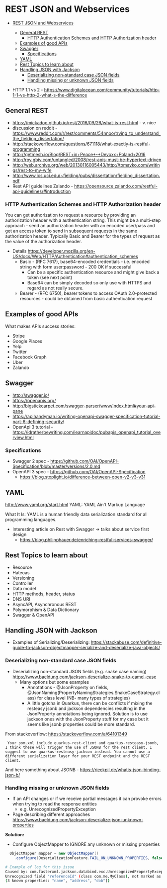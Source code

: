 # REST JSON and Webservices

- [REST JSON and Webservices](#rest-json-and-webservices)
  - [General REST](#general-rest)
    - [HTTP Authentication Schemes and HTTP Authorization header](#http-authentication-schemes-and-http-authorization-header)
  - [Examples of good APIs](#examples-of-good-apis)
  - [Swagger](#swagger)
    - [Specifications](#specifications)
  - [YAML](#yaml)
  - [Rest Topics to learn about](#rest-topics-to-learn-about)
  - [Handling JSON with Jackson](#handling-json-with-jackson)
    - [Deserializing non-standard case JSON fields](#deserializing-non-standard-case-json-fields)
    - [Handling missing or unknown JSON fields](#handling-missing-or-unknown-json-fields)

- HTTP 1.1 vs 2 - <https://www.digitalocean.com/community/tutorials/http-1-1-vs-http-2-what-s-the-difference>

## General REST

- <https://mickadoo.github.io/rest/2016/09/26/what-is-rest.html> - v.
    nice
- discussion on reddit -
    <https://www.reddit.com/r/rest/comments/54nnoo/trying_to_understand_the_fielding_dissertation/>
- <http://stackoverflow.com/questions/671118/what-exactly-is-restful-programming>
- <http://getmesh.io/Blog/REST+in+Peace+-+Devoxx+Poland+2016>
- <http://roy.gbiv.com/untangled/2008/rest-apis-must-be-hypertext-driven>
- <http://web.archive.org/web/20130116005443/http://tomayko.com/writings/rest-to-my-wife>
- <http://www.ics.uci.edu/~fielding/pubs/dissertation/fielding_dissertation.pdf>
- Rest API guidelines Zalando -
    <https://opensource.zalando.com/restful-api-guidelines/#introduction>

### HTTP Authentication Schemes and HTTP Authorization header

You can get authorization to request a resource by providing an authorization header with a authentication string. 
This might be a multi-step approach - send an authorization header with an encoded user/pass and get an access token to send in subsequent requests in the same authorization header.
Typically Basic and Bearer for the types of request as the value of the authorization header.

- Details <https://developer.mozilla.org/en-US/docs/Web/HTTP/Authentication#authentication_schemes>
  - Basic - (RFC 7617), base64-encoded credentials - i.e. encoded string with form user:password - 200 OK if successful
    - Can be a specific authentication resource and might give back a token (see next point)
    - Base64 can be simply decoded so only use with HTTPS and regard as not really secure.
  - Bearer - (RFC 6750), bearer tokens to access OAuth 2.0-protected resources - could be obtained from basic authentication request

## Examples of good APIs

What makes APIs success stories:

- Stripe
- Google Places
- Yelp
- Twitter
- Facebook Graph
- Uber
- Zalando

## Swagger

- <http://swagger.io/>
- <https://openapis.org/>
- <http://bigstickcarpet.com/swagger-parser/www/index.html#your-api-pane>
- <https://apihandyman.io/writing-openapi-swagger-specification-tutorial-part-6-defining-security/>
- OpenApi 3 tutorial -
    <https://idratherbewriting.com/learnapidoc/pubapis_openapi_tutorial_overview.html>

### Specifications

- Swagger 2 spec - <https://github.com/OAI/OpenAPI-Specification/blob/master/versions/2.0.md>
- OpenAPI 3 spec - <https://github.com/OAI/OpenAPI-Specification>
  - <https://blog.stoplight.io/difference-between-open-v2-v3-v31>

## YAML

<http://www.yaml.org/start.html> YAML: YAML Ain\'t Markup Language

What It Is: YAML is a human friendly data serialization standard for all programming languages.

- Interesting article on Rest with Swagger -> talks about service first design
  - <https://blog.philipphauer.de/enriching-restful-services-swagger/>

## Rest Topics to learn about

- Resource
- Hateoas
- Versioning
- Controller
- Data model
- HTTP methods, header, status
- DNS URI
- AsyncAPI, Asynchronous REST
- Polymorphism & Data Dictionary
- Swagger & OpenAPI

## Handling JSON with Jackson

- Examples of Serializing/Deserializing: <https://stackabuse.com/definitive-guide-to-jackson-objectmapper-serialize-and-deserialize-java-objects/>

### Deserializing non-standard case JSON fields

- Deserializing non-standard JSON fields (e.g. snake case naming) <https://www.baeldung.com/jackson-deserialize-snake-to-camel-case>
  - Many options but some examples
    - Annotations - @JsonProperty on fields, @JsonNaming(PropertyNamingStrategies.SnakeCaseStrategy.class) for class level (NB- many types of strategies)
    - A little gotcha in Quarkus, there can be conflicts if mixing the resteasy jsonb and jackson dependencies resulting in the JsonProperty annotations being ignored. Solution is to use jackson ones with the JsonProperty stuff for my case but it seems like jsonb properties could be more standard.

From stackoverflow: <https://stackoverflow.com/a/64101349>

```pre
 Your pom.xml include quarkus-rest-client and quarkus-resteasy-jsonb, I think these will trigger the use of JSONB for the rest client. I suggest to use quarkus-resteasy-jackson instead. You cannot use a different serialization layer for your REST endpoint and the REST client.
```

And here something about JSONB - <https://rieckpil.de/whatis-json-binding-json-b/>


### Handling missing or unknown JSON fields

- If an API changes or if we receive partial messages it can provoke errors when trying to read the response entities
  - e.g. UnrecognizedPropertyException
- Page describing different approaches <https://www.baeldung.com/jackson-deserialize-json-unknown-properties>

**Solution:**

- Configure ObjectMapper to IGNORE any unknown or missing properties

```java
  ObjectMapper mapper = new ObjectMapper()
    .configure(DeserializationFeature.FAIL_ON_UNKNOWN_PROPERTIES, false);
```

```bash
# Example of log for this issue
Caused by: com.fasterxml.jackson.databind.exc.UnrecognizedPropertyException: 
Unrecognized field "referenceId" (class com.me.MyClass), not marked as ignorable 
(3 known properties: "name", "address", "dob"])

```